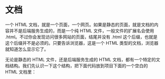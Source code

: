 # 文档

一个 HTML 文档，就是一个页面，一个网页。如果是静态的页面，就是文档的内容并不是后端服务生成的，而是一个纯 HTML 文件，一般文件的扩展名会使用 .html。不过你会发现访问很多网站的页面，结尾并没有 .html 这个后缀，也就是这个后缀并不是必须的。只要告诉浏览器，这是一个 HTML 类型的文档，浏览器就知道怎么显示它了。

无论是静态的 HTML 文件，还是后端服务生成的 HTML 文档，都有一个特定的文档结构。我们先认识一下这个结构，把下面代码放到项目下面的一个空白的 HTML 文档里：





